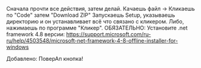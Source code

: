 Сначала прочти все действия, затем делай.
Качаешь файл -> Кликаешь по "Code" затем "Download ZIP"
Запускаешь Setup, указываешь директорию и он устанавливает всё что связано с кликером.
Либо, нажимаешь по программе "Кликер".
ОБЯЗАТЕЛЬНО:
Установите .net framework 4.8 версии:
https://support.microsoft.com/ru-ru/help/4503548/microsoft-net-framework-4-8-offline-installer-for-windows

Добавлено: 
ПоверАп кнопка!
